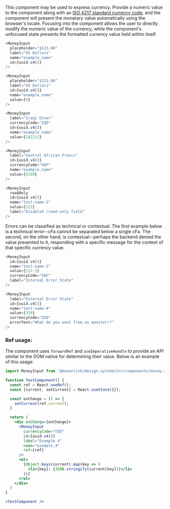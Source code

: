 This component may be used to express currency. Provide a numeric value to the component along with an
[ISO 4217 standard currency code](https://www.currency-iso.org/en/home.html), and the component will present the
monetary value automatically using the browser's locale. Focusing into the component allows the user to directly modify
the numeric value of the currency, while the component's unfocused state presents the formatted currency value held
within itself.

```js
<MoneyInput
  placeholder="$123.00"
  label="US Dollars"
  name="example_name"
  id={uuid.v4()}
/>
```

```js
<MoneyInput
  placeholder="$123.00"
  label="US Dollars"
  id={uuid.v4()}
  name="example_name"
  value={0}
/>
```

```js
<MoneyInput
  label="Iraqi Dinar"
  currencyCode="IQD"
  id={uuid.v4()}
  name="example_name"
  value={182211}
/>
```

```js
<MoneyInput
  label="Central African Francs"
  id={uuid.v4()}
  currencyCode="XAF"
  name="example_name"
  value={5200}
/>
```

```js
<MoneyInput
  readOnly
  id={uuid.v4()}
  name="test-name-2"
  value={123}
  label="Disabled /read-only field"
/>
```

Errors can be classified as technical or contextual. The first example below is a technical error--cFa cannot be
separated below a single cFa. The second, on the other hand, is contextual--perhaps the backend denied the value
presented to it, responding with a specific message for the context of that specific currency value.

```js
<MoneyInput
  id={uuid.v4()}
  name="test-name-3"
  value={112.5}
  currencyCode="XAF"
  label="Internal Error State"
/>
```

```js
<MoneyInput
  label="External Error State"
  id={uuid.v4()}
  name="test-name-4"
  value={350}
  currencyCode="USD"
  errorText="What do you want from us monster!?"
/>
```

### Ref usage:

The component uses `forwardRef` and `useImperativeHandle` to provide an API similar to the DOM native for determining their value.
Below is an example of this usage:

```jsx
import MoneyInput from '@mavenlink/design-system/src/components/money-input/money-input.jsx';

function TestComponent() {
  const ref = React.useRef();
  const [current, setCurrent] = React.useState({});

  const onChange = () => {
    setCurrent(ref.current);
  }

  return (
    <div onChange={onChange}>
      <MoneyInput
        currencyCode="USD"
        id={uuid.v4()}
        label="Example 4"
        name="example_4"
        ref={ref}
      />
      <ul>
        {Object.keys(current).map(key => (
          <li>{key}: {JSON.stringify(current[key])}</li>
        ))}
      </ul>
    </div>
  )
}

<TestComponent />
```
